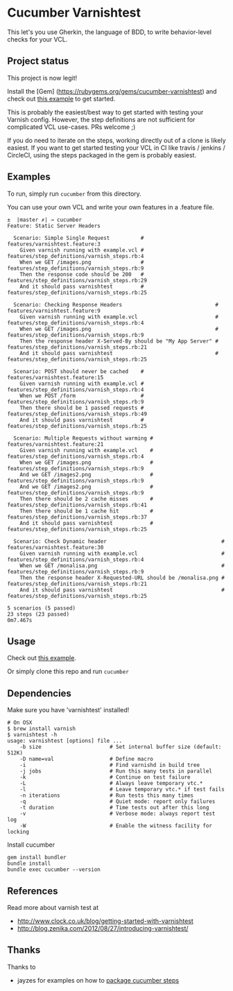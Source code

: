 # Cucumber Varnishtest

This let's you use Gherkin, the language of BDD, to write behavior-level
checks for your VCL.

## Project status

This project is now legit!

Install the [Gem] (https://rubygems.org/gems/cucumber-varnishtest)
and check out [this example](https://github.com/nstielau/cucumber-varnishtest-example)
to get started.

This is probably the easiest/best way to get started with testing your
Varnish config.  However, the step definitions are not sufficient for
complicated VCL use-cases.  PRs welcome ;)

If you do need to iterate on the steps, working directly out of a clone is
likely easiest.  If you want to get started testing your VCL in CI like travis /
 jenkins / CircleCI, using the steps packaged in the gem is probably easiest.

## Examples

To run, simply run `cucumber` from this directory.

You can use your own VCL and write your own features in a .feature file.

```
±  |master ✗| → cucumber
Feature: Static Server Headers

  Scenario: Simple Single Request          # features/varnishtest.feature:3
    Given varnish running with example.vcl # features/step_definitions/varnish_steps.rb:4
    When we GET /images.png                # features/step_definitions/varnish_steps.rb:9
    Then the response code should be 200   # features/step_definitions/varnish_steps.rb:29
    And it should pass varnishtest         # features/step_definitions/varnish_steps.rb:25

  Scenario: Checking Response Headers                              # features/varnishtest.feature:9
    Given varnish running with example.vcl                         # features/step_definitions/varnish_steps.rb:4
    When we GET /images.png                                        # features/step_definitions/varnish_steps.rb:9
    Then the response header X-Served-By should be "My App Server" # features/step_definitions/varnish_steps.rb:21
    And it should pass varnishtest                                 # features/step_definitions/varnish_steps.rb:25

  Scenario: POST should never be cached    # features/varnishtest.feature:15
    Given varnish running with example.vcl # features/step_definitions/varnish_steps.rb:4
    When we POST /form                     # features/step_definitions/varnish_steps.rb:9
    Then there should be 1 passed requests # features/step_definitions/varnish_steps.rb:49
    And it should pass varnishtest         # features/step_definitions/varnish_steps.rb:25

  Scenario: Multiple Requests without warming # features/varnishtest.feature:21
    Given varnish running with example.vcl    # features/step_definitions/varnish_steps.rb:4
    When we GET /images.png                   # features/step_definitions/varnish_steps.rb:9
    And we GET /images2.png                   # features/step_definitions/varnish_steps.rb:9
    And we GET /images2.png                   # features/step_definitions/varnish_steps.rb:9
    Then there should be 2 cache misses       # features/step_definitions/varnish_steps.rb:41
    Then there should be 1 cache hit          # features/step_definitions/varnish_steps.rb:37
    And it should pass varnishtest            # features/step_definitions/varnish_steps.rb:25

  Scenario: Check Dynamic header                                     # features/varnishtest.feature:30
    Given varnish running with example.vcl                           # features/step_definitions/varnish_steps.rb:4
    When we GET /monalisa.png                                        # features/step_definitions/varnish_steps.rb:9
    Then the response header X-Requested-URL should be /monalisa.png # features/step_definitions/varnish_steps.rb:21
    And it should pass varnishtest                                   # features/step_definitions/varnish_steps.rb:25

5 scenarios (5 passed)
23 steps (23 passed)
0m7.467s
```

## Usage

Check out [this example](https://github.com/nstielau/cucumber-varnishtest-example).

Or simply clone this repo and run `cucumber`

## Dependencies

Make sure you have 'varnishtest' installed!

```
# On OSX
$ brew install varnish
$ varnishtest -h
usage: varnishtest [options] file ...
    -b size                      # Set internal buffer size (default: 512K)
    -D name=val                  # Define macro
    -i                           # Find varnishd in build tree
    -j jobs                      # Run this many tests in parallel
    -k                           # Continue on test failure
    -L                           # Always leave temporary vtc.*
    -l                           # Leave temporary vtc.* if test fails
    -n iterations                # Run tests this many times
    -q                           # Quiet mode: report only failures
    -t duration                  # Time tests out after this long
    -v                           # Verbose mode: always report test log
    -W                           # Enable the witness facility for locking
```

Install cucumber

```
gem install bundler
bundle install
bundle exec cucumber --version
```

## References

Read more about varnish test at
* http://www.clock.co.uk/blog/getting-started-with-varnishtest
* http://blog.zenika.com/2012/08/27/introducing-varnishtest/

## Thanks

Thanks to
* jayzes for examples on how to [package cucumber steps](http://github.com/jayzes/cucumber-api-steps)
